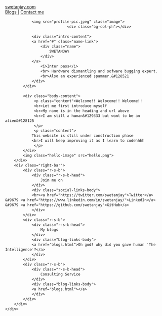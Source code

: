 <!DOCTYPE html>
<html>
<head>
	<title>
		Home | Swetanjay
	</title>
	<link rel="stylesheet" type="text/css" href="index.css">
	</head>
<body class="body">
	<div class="nav">
		<div class="nav-tab">
			<div class="logo">
			<a href="index.html">
				swetanjay.com
			</a>
			</div>
			<div class="menu">
				<a href="blog.html">
						Blogs
					</a> | 
				<a href="contact.html">
						Contact me
				</a>
			</div>
		</div>
	</div>
	<div class="body-items">
	<div class="grid">
		<div class="left-bar">	
			<div class="intro">

				<img src="profile-pic.jpeg" class="image">
								<div class="bg-col-ph"></div>
								
				<div class="intro-content">
				<a href="#" class="name-link">
					<div class="name">
						SWETANJAY
					</div>
				</a>
					<i>Inter pass</i>
					<br> Hardware dismantling and sofware bugging expert.
					<br>Also an experienced spammer.&#128521
				</div>
			</div>
		
			<div class="body-content">
				 <p class="content">Welcome!! Welocome!! Welcome!!
				 <br>Let me first introduce myself
				 <br>My name is in the heading and url above
				 <br>I am still a human&#129333 but want to be an alien&#128125
				 </p>
				 <p class="content">
				This website is still under construction phase
				<br>I will keep improving it as I learn to codehhhh
				 </p>
			</div>
			<img class="hello-image" src="hello.png">	
		</div>
		<div class="right-bar">
			<div class="r-s-b">
				<div class="r-s-b-head">
					Join me on
				</div>
				<div class="social-links-body">
				<br><a href="https://twitter.com/swetanjay">Twitter</a> &#9679 <a href="https://www.linkedin.com/in/swetanjay/">LinkedIn</a> &#9679 <a href="https://github.com/swetanjay">GitHub</a>
				</div>
			</div>
			<div class="r-s-b">
				<div class="r-s-b-head">
					My blogs
				</div>
				<div class="blog-links-body">
				<a href="blogs.html">Oh god! why did you gave human 'The Intelligence'?</a>
				</div>
			</div>
			<div class="r-s-b">
				<div class="r-s-b-head">
					Consulting Service
				</div>
				<div class="blog-links-body">
				<a href="blogs.html"></a>
				</div>
			</div>
		</div>
	</div>
</div>
</body>
</html>